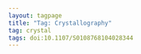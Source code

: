 ```yaml
---
layout: tagpage
title: "Tag: Crystallography"
tag: crystal
tags: doi:10.1107/S0108768104028344
---
```

